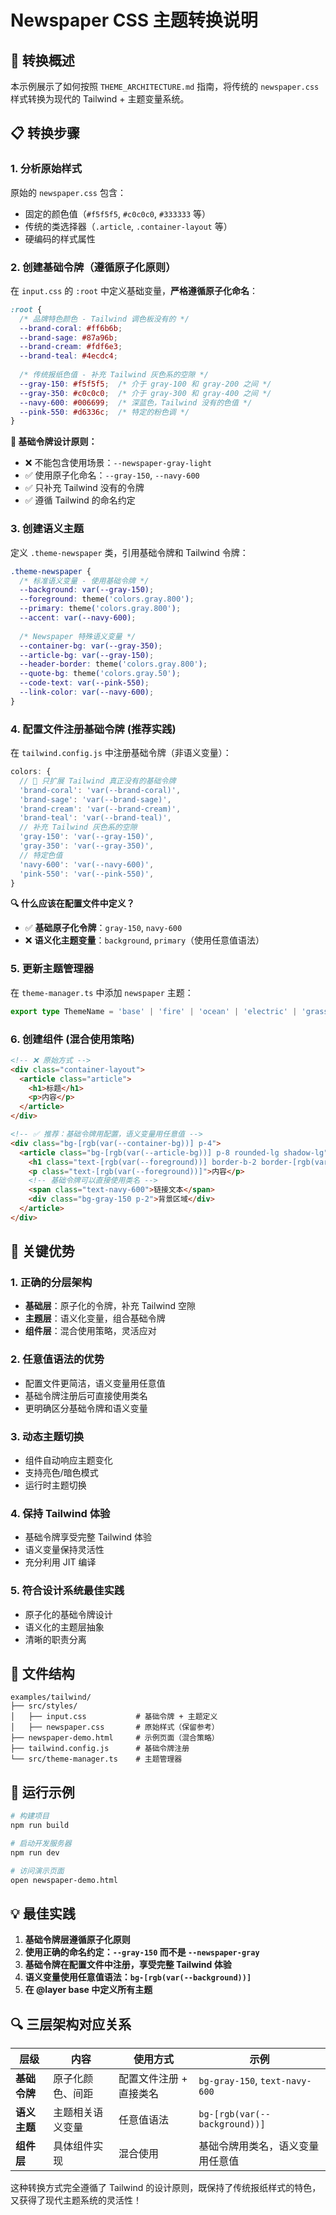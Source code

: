 # Newspaper CSS 主题转换说明

## 🎯 转换概述

本示例展示了如何按照 `THEME_ARCHITECTURE.md` 指南，将传统的 `newspaper.css` 样式转换为现代的 Tailwind + 主题变量系统。

## 📋 转换步骤

### 1. 分析原始样式

原始的 `newspaper.css` 包含：
- 固定的颜色值（`#f5f5f5`, `#c0c0c0`, `#333333` 等）
- 传统的类选择器（`.article`, `.container-layout` 等）
- 硬编码的样式属性

### 2. 创建基础令牌（遵循原子化原则）

在 `input.css` 的 `:root` 中定义基础变量，**严格遵循原子化命名**：

```css
:root {
  /* 品牌特色颜色 - Tailwind 调色板没有的 */
  --brand-coral: #ff6b6b;
  --brand-sage: #87a96b;
  --brand-cream: #fdf6e3;
  --brand-teal: #4ecdc4;
  
  /* 传统报纸色值 - 补充 Tailwind 灰色系的空隙 */
  --gray-150: #f5f5f5;  /* 介于 gray-100 和 gray-200 之间 */
  --gray-350: #c0c0c0;  /* 介于 gray-300 和 gray-400 之间 */
  --navy-600: #006699;  /* 深蓝色，Tailwind 没有的色值 */
  --pink-550: #d6336c;  /* 特定的粉色调 */
}
```

**🎯 基础令牌设计原则：**
- ❌ 不能包含使用场景：`--newspaper-gray-light`
- ✅ 使用原子化命名：`--gray-150`, `--navy-600`
- ✅ 只补充 Tailwind 没有的令牌
- ✅ 遵循 Tailwind 的命名约定

### 3. 创建语义主题

定义 `.theme-newspaper` 类，引用基础令牌和 Tailwind 令牌：

```css
.theme-newspaper {
  /* 标准语义变量 - 使用基础令牌 */
  --background: var(--gray-150);
  --foreground: theme('colors.gray.800');
  --primary: theme('colors.gray.800');
  --accent: var(--navy-600);
  
  /* Newspaper 特殊语义变量 */
  --container-bg: var(--gray-350);
  --article-bg: var(--gray-150);
  --header-border: theme('colors.gray.800');
  --quote-bg: theme('colors.gray.50');
  --code-text: var(--pink-550);
  --link-color: var(--navy-600);
}
```

### 4. 配置文件注册基础令牌 (推荐实践)

在 `tailwind.config.js` 中注册基础令牌（非语义变量）：

```javascript
colors: {
  // 🎯 只扩展 Tailwind 真正没有的基础令牌
  'brand-coral': 'var(--brand-coral)',
  'brand-sage': 'var(--brand-sage)', 
  'brand-cream': 'var(--brand-cream)',
  'brand-teal': 'var(--brand-teal)',
  // 补充 Tailwind 灰色系的空隙
  'gray-150': 'var(--gray-150)',
  'gray-350': 'var(--gray-350)',
  // 特定色值
  'navy-600': 'var(--navy-600)',
  'pink-550': 'var(--pink-550)',
}
```

**🔍 什么应该在配置文件中定义？**
- ✅ **基础原子化令牌**：`gray-150`, `navy-600`
- ❌ **语义化主题变量**：`background`, `primary`（使用任意值语法）

### 5. 更新主题管理器

在 `theme-manager.ts` 中添加 `newspaper` 主题：

```typescript
export type ThemeName = 'base' | 'fire' | 'ocean' | 'electric' | 'grass' | 'newspaper';
```

### 6. 创建组件 (混合使用策略)

```html
<!-- ❌ 原始方式 -->
<div class="container-layout">
  <article class="article">
    <h1>标题</h1>
    <p>内容</p>
  </article>
</div>

<!-- ✅ 推荐：基础令牌用配置，语义变量用任意值 -->
<div class="bg-[rgb(var(--container-bg))] p-4">
  <article class="bg-[rgb(var(--article-bg))] p-8 rounded-lg shadow-lg">
    <h1 class="text-[rgb(var(--foreground))] border-b-2 border-[rgb(var(--header-border))]">标题</h1>
    <p class="text-[rgb(var(--foreground))]">内容</p>
    <!-- 基础令牌可以直接使用类名 -->
    <span class="text-navy-600">链接文本</span>
    <div class="bg-gray-150 p-2">背景区域</div>
  </article>
</div>
```

## 🎨 关键优势

### 1. **正确的分层架构**
- **基础层**：原子化的令牌，补充 Tailwind 空隙
- **主题层**：语义化变量，组合基础令牌
- **组件层**：混合使用策略，灵活应对

### 2. **任意值语法的优势**
- 配置文件更简洁，语义变量用任意值
- 基础令牌注册后可直接使用类名
- 更明确区分基础令牌和语义变量

### 3. **动态主题切换**
- 组件自动响应主题变化
- 支持亮色/暗色模式
- 运行时主题切换

### 4. **保持 Tailwind 体验**
- 基础令牌享受完整 Tailwind 体验
- 语义变量保持灵活性
- 充分利用 JIT 编译

### 5. **符合设计系统最佳实践**
- 原子化的基础令牌设计
- 语义化的主题层抽象
- 清晰的职责分离

## 📁 文件结构

```
examples/tailwind/
├── src/styles/
│   ├── input.css           # 基础令牌 + 主题定义
│   ├── newspaper.css       # 原始样式（保留参考）
├── newspaper-demo.html     # 示例页面（混合策略）
├── tailwind.config.js      # 基础令牌注册
└── src/theme-manager.ts    # 主题管理器
```

## 🚀 运行示例

```bash
# 构建项目
npm run build

# 启动开发服务器
npm run dev

# 访问演示页面
open newspaper-demo.html
```

## 💡 最佳实践

1. **基础令牌层遵循原子化原则**
2. **使用正确的命名约定：`--gray-150` 而不是 `--newspaper-gray`**
3. **基础令牌在配置文件中注册，享受完整 Tailwind 体验**
4. **语义变量使用任意值语法：`bg-[rgb(var(--background))]`**
5. **在 @layer base 中定义所有主题**

## 🔍 三层架构对应关系

| 层级 | 内容 | 使用方式 | 示例 |
|------|------|----------|------|
| **基础令牌** | 原子化颜色、间距 | 配置文件注册 + 直接类名 | `bg-gray-150`, `text-navy-600` |
| **语义主题** | 主题相关语义变量 | 任意值语法 | `bg-[rgb(var(--background))]` |
| **组件层** | 具体组件实现 | 混合使用 | 基础令牌用类名，语义变量用任意值 |

这种转换方式完全遵循了 Tailwind 的设计原则，既保持了传统报纸样式的特色，又获得了现代主题系统的灵活性！ 